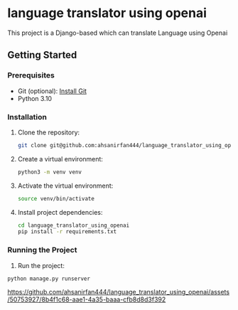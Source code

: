 # language translator using openai
This project is a Django-based which can translate Language using Openai 



## Getting Started

### Prerequisites

- Git (optional): [Install Git](https://git-scm.com/book/en/v2/Getting-Started-Installing-Git)
- Python 3.10

### Installation

1. Clone the repository:

   ```bash
   git clone git@github.com:ahsanirfan444/language_translator_using_openai.git
   ```

2. Create a virtual environment:

    ```bash
    python3 -m venv venv
    ```
3. Activate the virtual environment:

    ```bash
    source venv/bin/activate
    ```
4. Install project dependencies:
    ```bash
    cd language_translator_using_openai
    pip install -r requirements.txt
    ```
### Running the Project

1. Run the project:

  ```bash
  python manage.py runserver
  ```


https://github.com/ahsanirfan444/language_translator_using_openai/assets/50753927/8b4f1c68-aae1-4a35-baaa-cfb8d8d3f392

